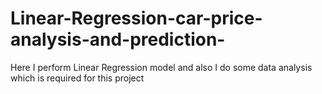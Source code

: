 # Linear-Regression-car-price-analysis-and-prediction-
Here I perform Linear Regression model and also I do some data analysis which is required for this project 
